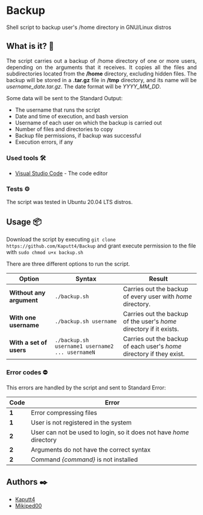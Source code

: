 # Backup
Shell script to backup user's /home directory in GNU/Linux distros

## What is it? 📖
<p align="justify">The script carries out a backup of /home directory of one or more users, depending on the arguments that it receives. It copies all the files and subdirectories located from the <b>/home</b> directory, excluding hidden files. The backup will be stored in a <b>.tar.gz</b> file in <b>/tmp</b> directory, and its name will be <i>username_date.tar.gz</i>. The date format will be <i>YYYY_MM_DD</i>.</p>
<p align="justify">Some data will be sent to the Standard Output:</p>

* The username that runs the script
* Date and time of execution, and bash version
* Username of each user on which the backup is carried out
* Number of files and directories to copy
* Backup file permissions, if backup was successful
* Execution errors, if any

### Used tools 🛠️
* [Visual Studio Code](https://code.visualstudio.com/) - The code editor

### Tests ⚙️
<p align="justify">The script was tested in Ubuntu 20.04 LTS distros.</p>

## Usage 📦
Download the script by executing `git clone https://github.com/Kaputt4/Backup` and grant execute permission to the file with `sudo chmod u+x backup.sh`

There are three different options to run the script.

Option | Syntax | Result
------------ | ------------- | -------------
<b>Without any argument</b> | `./backup.sh` | Carries out the backup of every user with <i>home</i> directory.
<b>With one username</b> | `./backup.sh username` | Carries out the backup of the user's <i>home</i> directory if it exists.
<b>With a set of users</b> | `./backup.sh username1 username2 ... usernameN` | Carries out the backup of each user's <i>home</i> directory if they exist.

### Error codes ⛔
<p align="justify">This errors are handled by the script and sent to Standard Error:</p>

Code | Error
---- | -------------
<b>1</b> | Error compressing files
<b>1</b> | User is not registered in the system
<b>2</b> | User can not be used to login, so it does not have <i>home </i> directory
<b>2</b> | Arguments do not have the correct syntax
<b>2</b> | Command <i>{command}</i> is not installed

## Authors ✒️
* [Kaputt4](https://github.com/Kaputt4)
* [Mikiped00](https://github.com/Mikiped00)